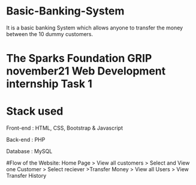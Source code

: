# Basic-Banking-System
It is a basic banking System which allows anyone to transfer the money between the 10 dummy customers.
# The Sparks Foundation GRIP november21 Web Development internship Task 1
# Stack used
Front-end : HTML, CSS, Bootstrap & Javascript

Back-end : PHP

Database : MySQL

#Flow of the Website:
 Home Page > View all customers > Select and View one Customer > Select reciever >Transfer Money > View all Users > View Transfer History
